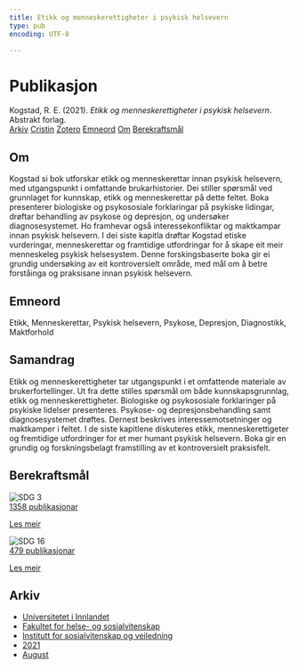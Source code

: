 ```yaml
---
title: Etikk og menneskerettigheter i psykisk helsevern
type: pub
encoding: UTF-8

---
```

<h1>Publikasjon</h1>
<article id="csl-bib-container-LG7J2K7F" class="csl-bib-container">
  <div class="csl-bib-body"> <div class="csl-entry">Kogstad, R. E. (2021). <i>Etikk og menneskerettigheter i psykisk helsevern</i>. Abstrakt forlag.</div> </div>
  <div class="csl-bib-buttons">
    <a href="#taxonomy-article-LG7J2K7F" alt="archive" class="csl-bib-button">Arkiv</a>
    <a href="https://app.cristin.no/results/show.jsf?id=1929745" alt="Cristin" class="csl-bib-button">Cristin</a>
    <a href="http://zotero.org/groups/5881554/items/LG7J2K7F" alt="Zotero" class="csl-bib-button">Zotero</a>
    <a href="#keywords-article-LG7J2K7F" alt="keywords" class="csl-bib-button">Emneord</a>
    <a href="#about-article-LG7J2K7F" alt="about_pub" class="csl-bib-button">Om</a>
    <a href="#sdg-article-LG7J2K7F" alt="sdg" class="csl-bib-button">Berekraftsmål</a>
  </div>
  <div id="csl-bib-meta-container-LG7J2K7F"></div>
</article>
<div id="csl-bib-meta-LG7J2K7F" class="csl-bib-meta">
  <article id="about-article-LG7J2K7F" class="about_pub-article">
    <h1>Om</h1>
    Kogstad si bok utforskar etikk og menneskerettar innan psykisk helsevern, med utgangspunkt i omfattande brukarhistorier. Dei stiller spørsmål ved grunnlaget for kunnskap, etikk og menneskerettar på dette feltet. Boka presenterer biologiske og psykososiale forklaringar på psykiske lidingar, drøftar behandling av psykose og depresjon, og undersøker diagnosesystemet. Ho framhevar også interessekonfliktar og maktkampar innan psykisk helsevern. I dei siste kapitla drøftar Kogstad etiske vurderingar, menneskerettar og framtidige utfordringar for å skape eit meir menneskeleg psykisk helsesystem. Denne forskingsbaserte boka gir ei grundig undersøking av eit kontroversielt område, med mål om å betre forståinga og praksisane innan psykisk helsevern.
  </article>
  <article id="keywords-article-LG7J2K7F" class="keywords-article">
    <h1>Emneord</h1>
    Etikk, Menneskerettar, Psykisk helsevern, Psykose, Depresjon, Diagnostikk, Maktforhold
  </article>
  <article id="abstract-article-LG7J2K7F" class="abstract-article">
    <h1>Samandrag</h1>
    Etikk og menneskerettigheter tar utgangspunkt i et omfattende materiale av brukerfortellinger. Ut fra dette stilles spørsmål om både kunnskapsgrunnlag, etikk og menneskerettigheter. Biologiske og psykososiale forklaringer på psykiske lidelser presenteres. Psykose- og depresjonsbehandling samt diagnosesystemet drøftes. Dernest beskrives interessemotsetninger og maktkamper i feltet. I de siste kapitlene diskuteres etikk, menneskerettigeter og fremtidige utfordringer for et mer humant psykisk helsevern. Boka gir en grundig og forskningsbelagt framstilling av et kontroversielt praksisfelt.
  </article>
  <article id="sdg-article-LG7J2K7F" class="sdg-article">
    <h1>Berekraftsmål</h1>
    <div class="sdg-container"><div id="sdg3" class="sdg">
        <img src="{{< params subfolder >}}images/sdg/sdg03_nn.png" class="image" alt="SDG 3">
        <div class="sdg-overlay">
          <a href="/nn/archive/?key=?sdg=3#archive" class="sdg-publication-count"><span>1358</span> publikasjonar</a>
          <p><a href="https://fn.no/om-fn/fns-baerekraftsmaal/god-helse-og-livskvalitet?lang=nno-NO" class="sdg-read-more">Les meir</a></p>
        </div>
      </div> <div id="sdg16" class="sdg">
        <img src="{{< params subfolder >}}images/sdg/sdg16_nn.png" class="image" alt="SDG 16">
        <div class="sdg-overlay">
          <a href="/nn/archive/?key=?sdg=16#archive" class="sdg-publication-count"><span>479</span> publikasjonar</a>
          <p><a href="https://fn.no/om-fn/fns-baerekraftsmaal/fred-rettferdighet-og-velfungerende-institusjoner?lang=nno-NO" class="sdg-read-more">Les meir</a></p>
        </div>
      </div></div>
  </article>
  <article id="taxonomy-article-LG7J2K7F" class="taxonomy-article">
    <h1>Arkiv</h1>
    <ul>
      <li>
        <a href="/nn/archive/?key=3DCRN523">Universitetet i Innlandet</a>
      </li>
      <li>
        <a href="/nn/archive/?key=IDKFS3MX">Fakultet for helse- og sosialvitenskap</a>
      </li>
      <li>
        <a href="/nn/archive/?key=CU4VFGCV">Institutt for sosialvitenskap og veiledning</a>
      </li>
      <li>
        <a href="/nn/archive/?key=2C96K84E">2021</a>
      </li>
      <li>
        <a href="/nn/archive/?key=RZJY5L2W">August</a>
      </li>
    </ul>
  </article>
</div>
